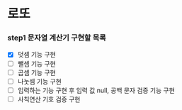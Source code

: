 # 로또

### step1 문자열 계산기 구현할 목록

- [x] 덧셈 기능 구현
- [ ] 뺄셈 기능 구현
- [ ] 곱셈 기능 구현
- [ ] 나눗셈 기능 구현
- [ ] 입력하는 기능 구현 후 입력 값 null, 공백 문자 검증 기능 구현
- [ ] 사칙연산 기호 검증 구현